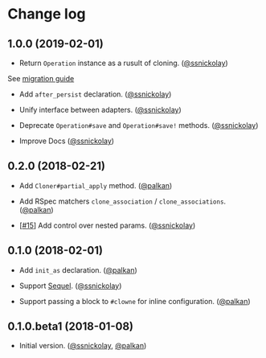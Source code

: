 # Change log

## 1.0.0 (2019-02-01)

- Return `Operation` instance as a rusult of cloning. ([@ssnickolay][])

See [migration guide](https://clowne.evilmartians.io/docs/from_v02_to_v10.html)

- Add `after_persist` declaration. ([@ssnickolay][])

- Unify interface between adapters. ([@ssnickolay][])

- Deprecate `Operation#save` and `Operation#save!` methods. ([@ssnickolay][])

- Improve Docs ([@ssnickolay][])

## 0.2.0 (2018-02-21)

- Add `Cloner#partial_apply` method. ([@palkan][])

- Add RSpec matchers `clone_association` / `clone_associations`. ([@palkan][])

- [[#15](https://github.com/palkan/clowne/issues/15)] Add control over nested params. ([@ssnickolay][])

## 0.1.0 (2018-02-01)

- Add `init_as` declaration. ([@palkan][])

- Support [Sequel](https://github.com/jeremyevans/sequel). ([@ssnickolay][])

- Support passing a block to `#clowne` for inline configuration. ([@palkan][])

## 0.1.0.beta1 (2018-01-08)

- Initial version. ([@ssnickolay][], [@palkan][])

[@palkan]: https://github.com/palkan
[@ssnickolay]: https://github.com/ssnickolay
